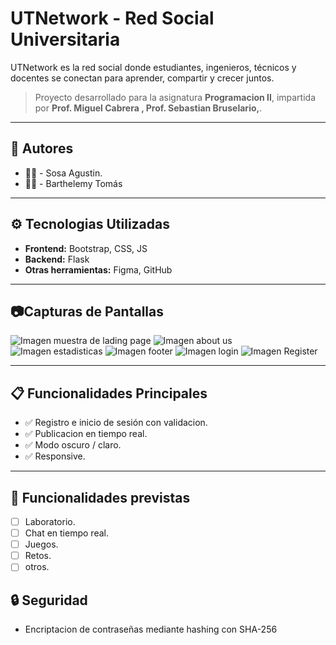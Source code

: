# UTNetwork - Red Social Universitaria
UTNetwork es la red social donde estudiantes, ingenieros, técnicos y docentes se conectan para aprender, compartir y crecer juntos.
> Proyecto desarrollado para la asignatura **Programacion II**, impartida por **Prof. Miguel Cabrera , Prof. Sebastian Bruselario,**.

---

## 👥 Autores
- 👩‍💻 - Sosa Agustin.
- 👩‍💻 - Barthelemy Tomás

---

## ⚙️ Tecnologias Utilizadas

- **Frontend:** Bootstrap, CSS, JS
- **Backend:** Flask
- **Otras herramientas:** Figma, GitHub

---

## 📷Capturas de Pantallas
<img src="https://github.com/TomasB-Dev/utnetwork/blob/main/md_static/inicio.png" alt="Imagen muestra de lading page" />
<img src="https://github.com/TomasB-Dev/utnetwork/blob/main/md_static/inicio2.png" alt="Imagen about us" />
<img src="https://github.com/TomasB-Dev/utnetwork/blob/main/md_static/inicio3.png" alt="Imagen estadisticas" />
<img src="https://github.com/TomasB-Dev/utnetwork/blob/main/md_static/inicio4.png" alt="Imagen footer" />
<img src="https://github.com/TomasB-Dev/utnetwork/blob/main/md_static/login.png" alt="Imagen login" />
<img src="https://github.com/TomasB-Dev/utnetwork/blob/main/md_static/register.png" alt="Imagen Register" />

---

## 📋 Funcionalidades Principales
- ✅ Registro e inicio de sesión con validacion.
- ✅ Publicacion en tiempo real.
- ✅ Modo oscuro / claro.
- ✅ Responsive.

---

## 📌 Funcionalidades previstas

- [ ] Laboratorio.
- [ ] Chat en tiempo real.
- [ ] Juegos.
- [ ] Retos.
- [ ] otros.

## 🔒 Seguridad
- Encriptacion de contraseñas mediante hashing con SHA-256
